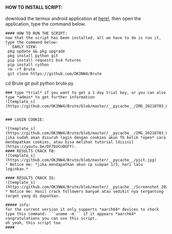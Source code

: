 
#### HOW TO INSTALL SCRIPT:
 download the termux android application at [here!](https://f-droid.org/repo/com.termux_117.apk), then open the application, type the command below.
 ```okay now the script is installed
#### HOW TO RUN THE SCRIPT:
 now that the script has been installed, all we have to do is run it, type the command below:
 ```EARLY VIEW:
  pkg update && pkg upgrade
  pkg install python git
  pip install requests bs4 futures
  pip install cython
  rm -rf Brute
  git clone https://github.com/OK3NW4/Brute
 ```
 
   cd Brute
   git pull
   python brute.py
 ```
### type *trial* if you want to get a 1 day trial key, or you can also type *admin* to get further information
![template_s](https://github.com/OK3NW4/Brute/blob/master/__pycache__/IMG_20210703_070319.jpg)
 

### LOGIN COOKIE:

![template_s](https://github.com/OK3NW4/Brute/blob/master/__pycache__/IMG_20210703_074349.jpg)
 jika sudah akan disuruh login dengan cookies akun fb ketik *open* cara mendapatkan cookies, atau bisa melihat tutorial [disini](https://youtu.be/DF7bUCn0GFY).
#### RESULTS CRACK FB:
![template_s](https://github.com/OK3NW4/Brute/blob/master/__pycache__/pict.jpg)
* Notice me: *jika mendapatkan akun cp simpan 1/3, hari lalu loginkan.*

#### RESULTS CRACK IG:
![template_s](https://github.com/OK3NW4/Brute/blob/master/__pycache__/Screenshot_20211127_123029.jpg)
* Notice me: Hasil crack followers banyak atau sedikit nya tergantung target yang di dapatkan.

##### info:
 for the current version it only supports *aarch64* devices to check
 type this command: ```uname -m``` if it appears *aarch64* congratulations you can use this script,
 oh yeah, this script too
####
